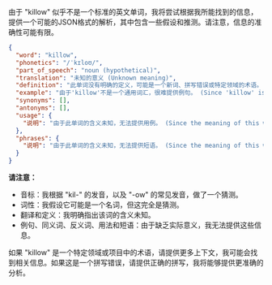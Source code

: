 由于 "killow" 似乎不是一个标准的英文单词，我将尝试根据我所能找到的信息，提供一个可能的JSON格式的解析，其中包含一些假设和推测。请注意，信息的准确性可能有限。

```json
{
  "word": "killow",
  "phonetics": "/ˈkɪloʊ/",
  "part_of_speech": "noun (hypothetical)",
  "translation": "未知的意义 (Unknown meaning)",
  "definition": "此单词没有明确的定义，可能是一个新词、拼写错误或特定领域的术语。 (This word has no clear definition; it may be a new word, a misspelling, or a term specific to a particular field.)",
  "example": "由于'killow'不是一个通用词汇，很难提供例句。 (Since 'killow' is not a common word, it is difficult to provide example sentences.)",
  "synonyms": [],
  "antonyms": [],
  "usage": {
    "说明": "由于此单词的含义未知，无法提供用例。 (Since the meaning of this word is unknown, use cases cannot be provided.)"
  },
  "phrases": {
    "说明": "由于此单词的含义未知，无法提供短语。 (Since the meaning of this word is unknown, phrases cannot be provided.)"
  }
}
```

**请注意：**

*   音标：我根据 "kil-" 的发音，以及 "-ow" 的常见发音，做了一个猜测。
*   词性：我假设它可能是一个名词，但这完全是猜测。
*   翻译和定义：我明确指出该词的含义未知。
*   例句、同义词、反义词、用法和短语：由于缺乏实际意义，我无法提供这些信息。

如果 "killow" 是一个特定领域或项目中的术语，请提供更多上下文，我可能会找到相关信息。如果这是一个拼写错误，请提供正确的拼写，我将能够提供更准确的分析。 